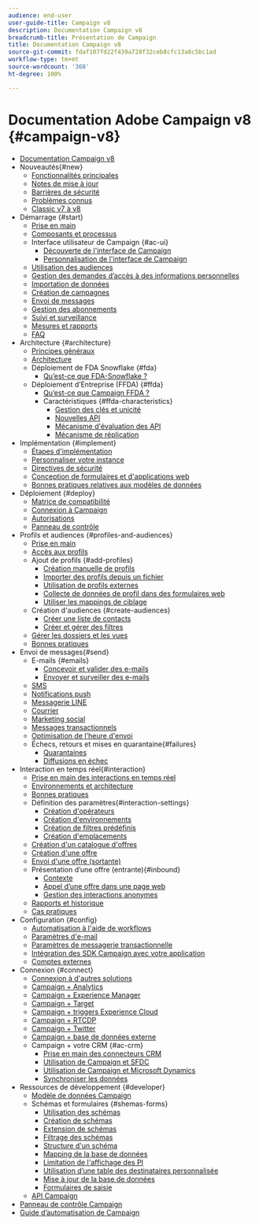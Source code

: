 ```yaml
---
audience: end-user
user-guide-title: Campaign v8
description: Documentation Campaign v8
breadcrumb-title: Présentation de Campaign
title: Documentation Campaign v8
source-git-commit: fdaf107fd22f439a728f32ceb8cfc13a8c5bc1ad
workflow-type: tm+mt
source-wordcount: '368'
ht-degree: 100%

---
```



# Documentation Adobe Campaign v8 {#campaign-v8}

+ [Documentation Campaign v8](campaign-home.md)
+ Nouveautés{#new}
   + [Fonctionnalités principales](start/whats-new.md)
   + [Notes de mise à jour](start/release-notes.md)
   + [Barrières de sécurité](start/ac-guardrails.md)
   + [Problèmes connus](start/known-issues.md)
   + [Classic v7 à v8](start/v7-to-v8.md)
+ Démarrage {#start}
   + [Prise en main](start/get-started.md)
   + [Composants et processus](start/ac-components.md)
   + Interface utilisateur de Campaign {#ac-ui}
      + [Découverte de l&#39;interface de Campaign](start/campaign-ui.md)
      + [Personnalisation de l&#39;interface de Campaign](start/customize-ui.md)
   + [Utilisation des audiences](start/audiences.md)
   + [Gestion des demandes d’accès à des informations personnelles](start/privacy.md)
   + [Importation de données](start/import.md)
   + [Création de campagnes](start/campaigns.md)
   + [Envoi de messages](start/create-message.md)
   + [Gestion des abonnements](start/subscriptions.md)
   + [Suivi et surveillance](start/tracking.md)
   + [Mesures et rapports](start/reporting.md)
   + [FAQ](start/campaign-faq.md)
+ Architecture {#architecture}
   + [Principes généraux](architecture/general-architecture.md)
   + [Architecture](architecture/architecture.md)
   + Déploiement de FDA Snowflake {#fda}
      + [Qu’est-ce que FDA-Snowflake ?](architecture/fda-deployment.md)
   + Déploiement d’Entreprise (FFDA) {#ffda}
      + [Qu’est-ce que Campaign FFDA ?](architecture/enterprise-deployment.md)
      + Caractéristiques {#ffda-characteristics}
         + [Gestion des clés et unicité](architecture/keys.md)
         + [Nouvelles API](architecture/new-apis.md)
         + [Mécanisme d&#39;évaluation des API](architecture/staging.md)
         + [Mécanisme de réplication](architecture/replication.md)
+ Implémentation {#implement}
   + [Étapes d&#39;implémentation](start/implement.md)
   + [Personnaliser votre instance](dev/customize.md)
   + [Directives de sécurité](config/security.md)
   + [Conception de formulaires et d&#39;applications web](dev/webapps.md)
   + [Bonnes pratiques relatives aux modèles de données](dev/datamodel-best-practices.md)
+ Déploiement {#deploy}
   + [Matrice de compatibilité](start/compatibility-matrix.md)
   + [Connexion à Campaign](start/connect.md)
   + [Autorisations](start/permissions.md)
   + [Panneau de contrôle](config/self-service.md)
+ Profils et audiences {#profiles-and-audiences}
   + [Prise en main](audiences/gs-audiences.md)
   + [Accès aux profils](audiences/view-profiles.md)
   + Ajout de profils {#add-profiles}
      + [Création manuelle de profils](audiences/create-profiles.md)
      + [Importer des profils depuis un fichier](audiences/import-profiles.md)
      + [Utilisation de profils externes](audiences/external-profiles.md)
      + [Collecte de données de profil dans des formulaires web](audiences/collect-profiles.md)
      + [Utiliser les mappings de ciblage](audiences/target-mappings.md)
   + Création d&#39;audiences {#create-audiences}
      + [Créer une liste de contacts](audiences/create-audiences.md)
      + [Créer et gérer des filtres](audiences/create-filters.md)
   + [Gérer les dossiers et les vues](audiences/folders-and-views.md)
   + [Bonnes pratiques](audiences/audiences-best-practices.md)
+ Envoi de messages{#send}
   + E-mails {#emails}
      + [Concevoir et valider des e-mails](send/email.md)
      + [Envoyer et surveiller des e-mails](send/send.md)
   + [SMS](send/sms.md)
   + [Notifications push](send/push.md)
   + [Messagerie LINE](send/line.md)
   + [Courrier](send/direct-mail.md)
   + [Marketing social](send/twitter.md)
   + [Messages transactionnels](send/transactional.md)
   + [Optimisation de l&#39;heure d&#39;envoi](send/predictive.md)
   + Échecs, retours et mises en quarantaine{#failures}
      + [Quarantaines](send/quarantines.md)
      + [Diffusions en échec](send/delivery-failures.md)
+ Interaction en temps réel{#interaction}
   + [Prise en main des interactions en temps réel](interaction/interaction.md)
   + [Environnements et architecture](interaction/interaction-architecture.md)
   + [Bonnes pratiques](interaction/interaction-best-practices.md)
   + Définition des paramètres{#interaction-settings}
      + [Création d&#39;opérateurs](interaction/interaction-operators.md)
      + [Création d&#39;environnements](interaction/interaction-env.md)
      + [Création de filtres prédéfinis](interaction/interaction-predefined-filters.md)
      + [Création d&#39;emplacements](interaction/interaction-offer-spaces.md)
   + [Création d&#39;un catalogue d&#39;offres](interaction/interaction-offer-catalog.md)
   + [Création d&#39;une offre](interaction/interaction-offer.md)
   + [Envoi d&#39;une offre    (sortante)](interaction/interaction-send-offers.md)
   + Présentation dʼune offre (entrante){#inbound}
      + [Contexte](interaction/interaction-present-offers.md)
      + [Appel dʼune offre dans une page web](interaction/interaction-integration.md)
      + [Gestion des interactions anonymes](interaction/anonymous-interactions.md)
   + [Rapports et historique](interaction/interaction-tracking.md)
   + [Cas pratiques](interaction/interaction-use-cases.md)
+ Configuration {#config}
   + [Automatisation à l&#39;aide de workflows](config/workflows.md)
   + [Paramètres d&#39;e-mail](config/email-settings.md)
   + [Paramètres de messagerie transactionnelle](config/transactional-msg-settings.md)
   + [Intégration des SDK Campaign avec votre application](config/push-config.md)
   + [Comptes externes](config/external-accounts.md)
+ Connexion {#connect}
   + [Connexion à d&#39;autres solutions](connect/integration.md)
   + [Campaign + Analytics](connect/ac-aa.md)
   + [Campaign + Experience Manager](connect/ac-aem.md)
   + [Campaign + Target](connect/ac-at.md)
   + [Campaign + triggers Experience Cloud](connect/ac-triggers.md)
   + [Campaign + RTCDP](connect/ac-rtcdp.md)
   + [Campaign + Twitter](connect/ac-tw.md)
   + [Campaign + base de données externe](connect/fda.md)
   + Campaign + votre CRM   {#ac-crm}
      + [Prise en main des connecteurs CRM](connect/crm.md)
      + [Utilisation de Campaign et SFDC](connect/ac-sfdc.md)
      + [Utilisation de Campaign et Microsoft Dynamics](connect/ac-ms-dyn.md)
      + [Synchroniser les données](connect/crm-data-sync.md)
+ Ressources de développement {#developer}
   + [Modèle de données Campaign](dev/datamodel.md)
   + Schémas et formulaires {#shemas-forms}
      + [Utilisation des schémas](dev/schemas.md)
      + [Création de schémas](dev/create-schema.md)
      + [Extension de schémas](dev/extend-schema.md)
      + [Filtrage des schémas](dev/filter-schema.md)
      + [Structure d&#39;un schéma](dev/schema-structure.md)
      + [Mapping de la base de données](dev/database-mapping.md)
      + [Limitation de l&#39;affichage des PI](dev/restrict-pi-view.md)
      + [Utilisation d’une table des destinataires personnalisée](dev/custom-recipient.md)
      + [Mise à jour de la base de données](dev/update-database-structure.md)
      + [Formulaires de saisie](dev/forms.md)
   + [API Campaign](dev/api.md)
+ [Panneau de contrôle Campaign](https://experienceleague.adobe.com/docs/control-panel/using/control-panel-home.html?lang=fr)
+ [Guide d’automatisation de Campaign](https://experienceleague.adobe.com/docs/campaign/automation/home.html?lang=fr)
